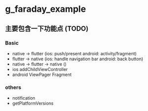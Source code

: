 # g_faraday_example

## 主要包含一下功能点 (TODO)

### Basic

* native -> flutter (ios: push/present android: activity/fragment)
* flutter -> native (ios: handle navigation bar android: back button)
* native -> flutter -> native ()
* ios addChildViewController
* android ViewPager Fragment

### others

* notification
* getPlatformVersions
